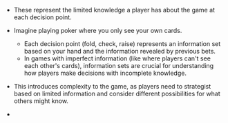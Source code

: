 - These represent the limited knowledge a player has about the game at each decision point.

- Imagine playing poker where you only see your own cards.
	- Each decision point (fold, check, raise) represents an information set based on your hand and the information revealed by previous bets.
	- In games with imperfect information (like where players can't see each other's cards), information sets are crucial for understanding how players make decisions with incomplete knowledge.

- This introduces complexity to the game, as players need to strategist based on limited information and consider different possibilities for what others might know.
- 